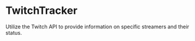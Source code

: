# TwitchTracker
Utilize the Twitch API to provide information on specific streamers and their status. 
